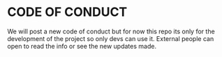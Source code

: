 # CODE OF CONDUCT

We will post a new code of conduct but for now this repo its only for the development of the project so only devs can use it. External people can open to read the info or see the new updates made.
